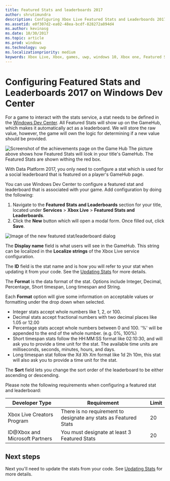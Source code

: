 ```yaml
---
title: Featured Stats and leaderboards 2017
author: shrutimundra
description: Configuring Xbox Live Featured Stats and Leaderboards 2017 on Windows Dev Center.
ms.assetid: e0f307d2-ea02-48ea-bcdf-828272a894d4
ms.author: kevinasg
ms.date: 10/30/2017
ms.topic: article
ms.prod: windows
ms.technology: uwp
ms.localizationpriority: medium
keywords: Xbox Live, Xbox, games, uwp, windows 10, Xbox one, Featured Stats and leaderboards, leaderboards, stats 2017, Windows Dev Center
---
```

# Configuring Featured Stats and Leaderboards 2017 on Windows Dev Center

For a game to interact with the stats service, a stat needs to be defined in the [Windows Dev Center](https://developer.microsoft.com/dashboard). All Featured Stats will show up on the GameHub, which makes it automatically act as a leaderboard. We will store the raw value, however, the game will own the logic for determining if a new value should be provided.

![Screenshot of the achievements page on the Game Hub](../../images/dev-center/featured-stats-and-leaderboards/featured-stats-and-leaderboards-2.png)
The picture above shows how Featured Stats will look in your title's GameHub. The Featured Stats are shown withing the red box.

With Data Platform 2017, you only need to configure a stat which is used for a social leaderboard that is featured on a player's GameHub page.

You can use Windows Dev Center to configure a featured stat and leaderboard that is associated with your game. Add configuration by doing the following:

1. Navigate to the **Featured Stats and Leaderboards** section for your title, located under **Services** > **Xbox Live** > **Featured Stats and Leaderboards**.
2. Click the **New** button which will open a modal form. Once filled out, click **Save**.

![Image of the new featured stat/leaderboard dialog](../../images/dev-center/featured-stats-and-leaderboards/featured-stats-and-leaderboards-1.png)

The **Display name** field is what users will see in the GameHub. This string can be localized in the **Localize strings** of the Xbox Live service configuration.

The **ID** field is the stat name and is how you will refer to your stat when updating it from your code. See the [Updating Stats](../../leaderboards-and-stats-2017/player-stats-updating.md) for more details.

The **Format** is the data format of the stat. Options include Integer, Decimal, Percentage, Short timespan, Long timespan and String.

Each **Format** option will give some information on acceptable values or formatting under the drop down when selected.

* Integer stats accept whole numbers like 1, 2, or 100.
* Decimal stats accept fractional numbers with two decimal places like 1.05 or 12.00
* Percentage stats accept whole numbers between 0 and 100. '%' will be appended to the end of the whole number. (e.g. 0%, 100%)
* Short timespan stats follow the HH:MM:SS format like 02:10:30, and will ask you to provide a time unit for the stat.
    The available time units are milliseconds, seconds, minutes, hours, and days.
* Long timespan stat follow the Xd Xh Xm format like 1d 2h 10m, this stat will also ask you to provide a time unit for the stat.

The **Sort** field lets you change the sort order of the leaderboard to be either ascending or descending.

Please note the following requirements when configuring a featured stat and leaderboard:

| Developer Type | Requirement | Limit |
|----------------|-------------|-------|
| Xbox Live Creators Program | There is no requirement to designate any stats as Featured Stats | 20 |
| ID@Xbox and Microsoft Partners | You must designate at least 3 Featured Stats | 20 |

## Next steps

Next you'll need to update the stats from your code.  See [Updating Stats](../../leaderboards-and-stats-2017/player-stats-updating.md) for more details.
